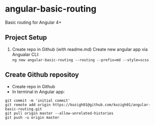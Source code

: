 # angular-basic-routing
Basic routing for Angular 4+
## Project Setup
1. Create repo in Github (with readme.md)
Create new angular app via Angualar CLI:  
`ng new angular-basic-routing --routing --prefix=md --style=scss`
## Create Github repositoy
* Create repo in Github
* In terminal in Angular app:  
```
git commit -m 'initial commit'
git remote add origin https://kozigh01@github.com/kozigh01/angular-basic-routing.git
git pull origin master --allow-unrelated-histories
git push -u origin master
```
